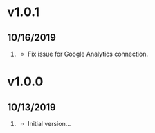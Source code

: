 # v1.0.1
##  10/16/2019

1. [](#bugfix)
    * Fix issue for Google Analytics connection.

# v1.0.0
##  10/13/2019

1. [](#new)
    * Initial version...